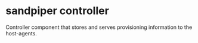 sandpiper controller
====================

Controller component that stores and serves provisioning information to the
host-agents.


